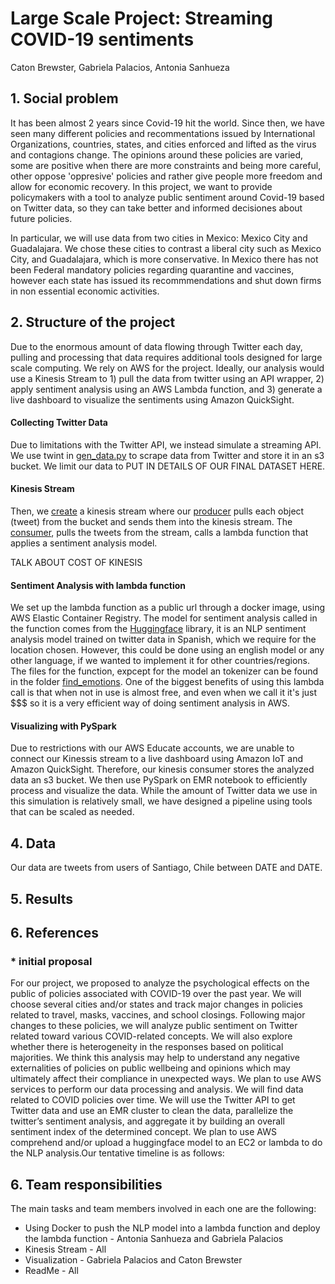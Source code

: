 

# Large Scale Project: Streaming COVID-19 sentiments 
Caton Brewster, Gabriela Palacios, Antonia Sanhueza


## 1. Social problem

It has been almost 2 years since Covid-19 hit the world. Since then, we have seen many different policies and recommentations issued by International Organizations, countries, states, and cities enforced and lifted as the virus and contagions change. The opinions around these policies are varied, some are positive when there are more constraints and being more careful, other oppose 'oppresive' policies and rather give people more freedom and allow for economic recovery. In this project, we want to provide policymakers with a tool to analyze public sentiment around Covid-19 based on Twitter data, so they can take better and informed decisiones about future policies.  

In particular, we will use data from two cities in Mexico: Mexico City and Guadalajara. We chose these cities to contrast a liberal city such as Mexico City, and Guadalajara, which is more conservative. In Mexico there has not been Federal mandatory policies regarding quarantine and vaccines, however each state has issued its recommmendations and shut down firms in non essential economic activities.


## 2. Structure of the project

Due to the enormous amount of data flowing through Twitter each day, pulling and processing that data requires additional tools designed for large scale computing. We rely on AWS for the project. Ideally, our analysis would use a Kinesis Stream to 1) pull the data from twitter using an API wrapper, 2) apply sentiment analysis using an AWS Lambda function, and 3) generate a live dashboard to visualize the sentiments using Amazon QuickSight. 

#### Collecting Twitter Data
Due to limitations with the Twitter API, we instead simulate a streaming API. We use twint in [gen_data.py](file) to scrape data from Twitter and store it in an s3 bucket. We limit our data to PUT IN DETAILS OF OUR FINAL DATASET HERE. 

#### Kinesis Stream
Then, we [create](file) a kinesis stream where our [producer](file) pulls each object (tweet) from the bucket and sends them into the kinesis stream. The [consumer](file), pulls the tweets from the stream, calls a lambda function that applies a sentiment analysis model. 

TALK ABOUT COST OF KINESIS

#### Sentiment Analysis with lambda function
We set up the lambda function as a public url through a docker image, using AWS Elastic Container Registry. The model for sentiment analysis called in the function comes from the [Huggingface](https://huggingface.co/daveni/twitter-xlm-roberta-emotion-es?text=hola) library, it is an NLP sentiment analysis model trained on twitter data in Spanish, which we require for the location chosen. However, this could be done using an english model or any other language, if we wanted to implement it for other countries/regions.  The files for the function, expcept for the model an tokenizer can be found in the folder [find_emotions](folder). One of the biggest benefits of using this lambda call is that when not in use is almost free, and even when we call it it's just $$$ so it is a very efficient way of doing sentiment analysis in AWS.

#### Visualizing with PySpark
Due to restrictions with our AWS Educate accounts, we are unable to connect our Kinessis stream to a live dashboard using Amazon IoT and Amazon QuickSight. Therefore, our kinesis consumer stores the analyzed data an s3 bucket. We then use PySpark on EMR notebook to efficiently process and visualize the data. While the amount of Twitter data we use in this simulation is relatively small, we have designed a pipeline using tools that can be scaled as needed. 



## 4. Data

Our data are tweets from users of Santiago, Chile between DATE and DATE. 



## 5. Results

## 6. References



### * initial proposal

For our project, we proposed to analyze the psychological effects on the public of policies associated with COVID-19 over the past year. We will choose several cities and/or states and track major changes in policies related to travel, masks, vaccines, and school closings. Following major changes to these policies, we will analyze public sentiment on Twitter related toward various COVID-related concepts. We will also explore whether there is heterogeneity in the responses based on political majorities. We think this analysis may help to understand any negative externalities of policies on public wellbeing and opinions which may ultimately affect their compliance in unexpected ways. We plan to use AWS services to perform our data processing and analysis. We will find data related to COVID policies over time. We will use the Twitter API to get Twitter data and use an EMR cluster to clean the data, parallelize the twitter’s sentiment analysis, and aggregate it by building an overall sentiment index of the determined concept. We plan to use AWS comprehend and/or upload a huggingface model to an EC2 or lambda to do the NLP analysis.Our tentative timeline is as follows:

## 6. Team responsibilities

The main tasks and team members involved in each one are the following:

- Using Docker to push the NLP model into a lambda function and deploy the lambda function - Antonia Sanhueza and Gabriela Palacios
- Kinesis Stream - All
- Visualization - Gabriela Palacios and Caton Brewster
- ReadMe - All